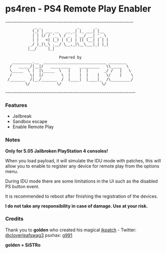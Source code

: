 # ps4ren - PS4 Remote Play Enabler
```
~~~~~~~~~~~~~~~~~~~~~~~~~~~~~~~~~~~~~~~~~~~~~~~~~~~~~~~~~
             _ _                _       _     
            (_) | ___ __   __ _| |_ ___| |__  
            | | |/ / '_ \ / _` | __/ __| '_ \ 
            | |   <| |_) | (_| | || (__| | | |
           _/ |_|\_\ .__/ \__,_|\__\___|_| |_|
          |__/     |_|                        

                        Powered by
   _________.__  ____________________________ ________   
  /   _____/|__|/   _________    _________   \\_____  \  
  \_____  \ |  |\_____  \   |    |  |       _/ /   |   \ 
  /        \|  |/        \  |    |  |    |   \/    |    \
 /_______  /|__/_______  /  |____|  |____|_  /\_________/
         \/            \/                  \/          

~~~~~~~~~~~~~~~~~~~~~~~~~~~~~~~~~~~~~~~~~~~~~~~~~~~~~~~~~~
```
### Features

- Jailbreak
- Sandbox escape
- Enable Remote Play

### Notes
**Only for 5.05 Jailbroken PlayStation 4 consoles!**

When you load payload, it will simulate the IDU mode with patches, this will allow you to enable to register any device for remote play from the options menu.

During IDU mode there are some limitations in the UI such as the disabled PS button event.

It is recommended to reboot after finishing the registration of the devices.

**I do not take any responsibility in case of damage. Use at your risk.**

### Credits

Thank you to **golden** who created his magical [jkpatch](https://github.com/xemio/jkpatch) - Twitter: [@cloverleafswag3](https://twitter.com/cloverleafswag3) psxhax: [g991](https://www.psxhax.com/members/g991.473299/)


**golden + SiSTRo**


